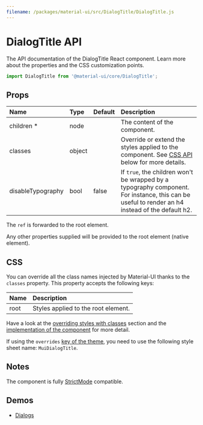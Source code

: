 ```yaml
---
filename: /packages/material-ui/src/DialogTitle/DialogTitle.js
---
```


<!--- This documentation is automatically generated, do not try to edit it. -->

# DialogTitle API

<p class="description">The API documentation of the DialogTitle React component. Learn more about the properties and the CSS customization points.</p>

```js
import DialogTitle from '@material-ui/core/DialogTitle';
```



## Props

| Name | Type | Default | Description |
|:-----|:-----|:--------|:------------|
| <span class="prop-name required">children&nbsp;*</span> | <span class="prop-type">node</span> |  | The content of the component. |
| <span class="prop-name">classes</span> | <span class="prop-type">object</span> |  | Override or extend the styles applied to the component. See [CSS API](#css) below for more details. |
| <span class="prop-name">disableTypography</span> | <span class="prop-type">bool</span> | <span class="prop-default">false</span> | If `true`, the children won't be wrapped by a typography component. For instance, this can be useful to render an h4 instead of the default h2. |

The `ref` is forwarded to the root element.

Any other properties supplied will be provided to the root element (native element).

## CSS

You can override all the class names injected by Material-UI thanks to the `classes` property.
This property accepts the following keys:


| Name | Description |
|:-----|:------------|
| <span class="prop-name">root</span> | Styles applied to the root element.

Have a look at the [overriding styles with classes](/customization/components/#overriding-styles-with-classes) section
and the [implementation of the component](https://github.com/mui-org/material-ui/blob/next/packages/material-ui/src/DialogTitle/DialogTitle.js)
for more detail.

If using the `overrides` [key of the theme](/customization/themes/#css),
you need to use the following style sheet name: `MuiDialogTitle`.

## Notes

The component is fully [StrictMode](https://reactjs.org/docs/strict-mode.html) compatible.

## Demos

- [Dialogs](/components/dialogs/)

